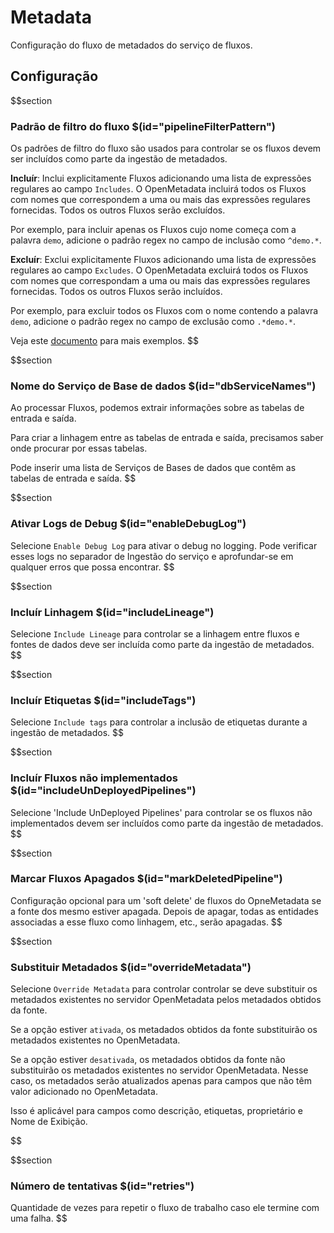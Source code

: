 # Metadata

Configuração do fluxo de metadados do serviço de fluxos.

## Configuração

$$section

### Padrão de filtro do fluxo $(id="pipelineFilterPattern")

Os padrões de filtro do fluxo são usados ​​para controlar se os fluxos devem ser incluídos como parte da ingestão de metadados.

**Incluír**: Inclui explicitamente Fluxos adicionando uma lista de expressões regulares ao campo `Includes`. O OpenMetadata incluirá todos os Fluxos com nomes que correspondem a uma ou mais das expressões regulares fornecidas. Todos os outros Fluxos serão excluídos.

Por exemplo, para incluir apenas os Fluxos cujo nome começa com a palavra `demo`, adicione o padrão regex no campo de inclusão como `^demo.*`.

**Excluír**: Exclui explicitamente Fluxos adicionando uma lista de expressões regulares ao campo `Excludes`. O OpenMetadata excluirá todos os Fluxos com nomes que correspondam a uma ou mais das expressões regulares fornecidas. Todos os outros Fluxos serão incluídos.

Por exemplo, para excluir todos os Fluxos com o nome contendo a palavra `demo`, adicione o padrão regex no campo de exclusão como `.*demo.*`.

Veja este [documento](https://docs.open-metadata.org/connectors/ingestion/workflows/metadata/filter-patterns/database#database-filter-pattern) para mais exemplos.
$$

$$section
### Nome do Serviço de Base de dados $(id="dbServiceNames")

Ao processar Fluxos, podemos extrair informações sobre as tabelas de entrada e saída.

Para criar a linhagem entre as tabelas de entrada e saída, precisamos saber onde procurar por essas tabelas.

Pode inserir uma lista de Serviços de Bases de dados que contêm as tabelas de entrada e saída.
$$

$$section
### Ativar Logs de Debug $(id="enableDebugLog")

Selecione `Enable Debug Log` para ativar o debug no logging. Pode verificar esses logs no separador de Ingestão do serviço e aprofundar-se em qualquer erros que possa encontrar.
$$

$$section
### Incluír Linhagem $(id="includeLineage")

Selecione `Include Lineage` para controlar se a linhagem entre fluxos e fontes de dados deve ser incluída como parte da ingestão de metadados.
$$

$$section
### Incluír Etiquetas $(id="includeTags")

Selecione `Include tags` para controlar a inclusão de etiquetas durante a ingestão de metadados.
$$

$$section
### Incluír Fluxos não implementados $(id="includeUnDeployedPipelines")

Selecione 'Include UnDeployed Pipelines' para controlar se os fluxos não implementados devem ser incluídos como parte da ingestão de metadados.
$$

$$section
### Marcar Fluxos Apagados $(id="markDeletedPipeline")

Configuração opcional para um 'soft delete' de fluxos do OpneMetadata se a fonte dos mesmo estiver apagada. Depois de apagar, todas as entidades associadas a esse fluxo como linhagem, etc., serão apagadas.
$$

$$section
### Substituir Metadados $(id="overrideMetadata")

Selecione `Override Metadata` para controlar controlar se deve substituir os metadados existentes no servidor OpenMetadata pelos metadados obtidos da fonte.

Se a opção estiver `ativada`, os metadados obtidos da fonte substituirão os metadados existentes no OpenMetadata.

Se a opção estiver `desativada`, os metadados obtidos da fonte não substituirão os metadados existentes no servidor OpenMetadata. Nesse caso, os metadados serão atualizados apenas para campos que não têm valor adicionado no OpenMetadata.

Isso é aplicável para campos como descrição, etiquetas, proprietário e Nome de Exibição.

$$

$$section
### Número de tentativas $(id="retries")

Quantidade de vezes para repetir o fluxo de trabalho caso ele termine com uma falha.
$$